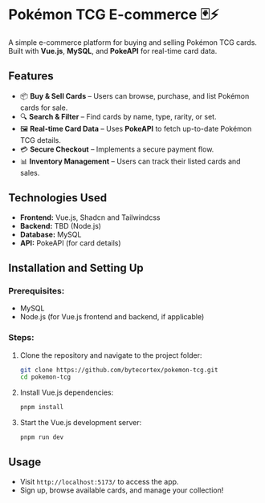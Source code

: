 # Pokémon TCG E-commerce 🃏⚡

A simple e-commerce platform for buying and selling Pokémon TCG cards. Built with **Vue.js**, **MySQL**, and **PokeAPI** for real-time card data.

## Features 

- 📦 **Buy & Sell Cards** – Users can browse, purchase, and list Pokémon cards for sale.
- 🔍 **Search & Filter** – Find cards by name, type, rarity, or set.
- 🖼 **Real-time Card Data** – Uses **PokeAPI** to fetch up-to-date Pokémon TCG details.
- 💳 **Secure Checkout** – Implements a secure payment flow.
- 📊 **Inventory Management** – Users can track their listed cards and sales.

## Technologies Used 

- **Frontend:** Vue.js, Shadcn and Tailwindcss
- **Backend:** TBD (Node.js)
- **Database:** MySQL
- **API:** PokeAPI (for card details)

## Installation and Setting Up 

### Prerequisites:

- MySQL
- Node.js (for Vue.js frontend and backend, if applicable)

### Steps:

1. Clone the repository and navigate to the project folder:
   ```sh
   git clone https://github.com/bytecortex/pokemon-tcg.git
   cd pokemon-tcg
   ```
2. Install Vue.js dependencies:
   ```sh
   pnpm install
   ```
3. Start the Vue.js development server:
   ```sh
   pnpm run dev
   ```

## Usage 

- Visit `http://localhost:5173/` to access the app.
- Sign up, browse available cards, and manage your collection!